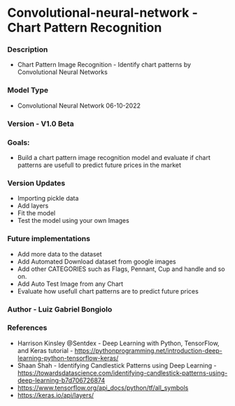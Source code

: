 # Convolutional-neural-network - Chart Pattern Recognition

### Description
- Chart Pattern Image Recognition - Identify chart patterns by Convolutional Neural Networks 


### Model Type 
- Convolutional Neural Network
06-10-2022

### Version - V1.0 Beta

### Goals:
- Build a chart pattern image recognition model and evaluate if chart patterns are usefull to predict future prices in the market

### Version Updates
- Importing pickle data
- Add layers 
- Fit the model 
- Test the model using your own Images


### Future implementations 
- Add more data to the dataset
- Add Automated Download dataset from google images 
- Add other CATEGORIES such as Flags, Pennant, Cup and handle and so on. 
- Add Auto Test Image from any Chart 
- Evaluate how usefull chart patterns are to predict future prices 


### Author - Luiz Gabriel Bongiolo


### References 
- Harrison Kinsley @Sentdex - Deep Learning with Python, TensorFlow, and Keras tutorial - https://pythonprogramming.net/introduction-deep-learning-python-tensorflow-keras/
- Shaan Shah - Identifying Candlestick Patterns using Deep Learning - https://towardsdatascience.com/identifying-candlestick-patterns-using-deep-learning-b7d706726874
- https://www.tensorflow.org/api_docs/python/tf/all_symbols
- https://keras.io/api/layers/
